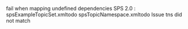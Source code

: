 fail when mapping undefined
dependencies
SPS 2.0 : spsExampleTopicSet.xmltodo spsTopicNamespace.xmltodo
Issue tns did not match
